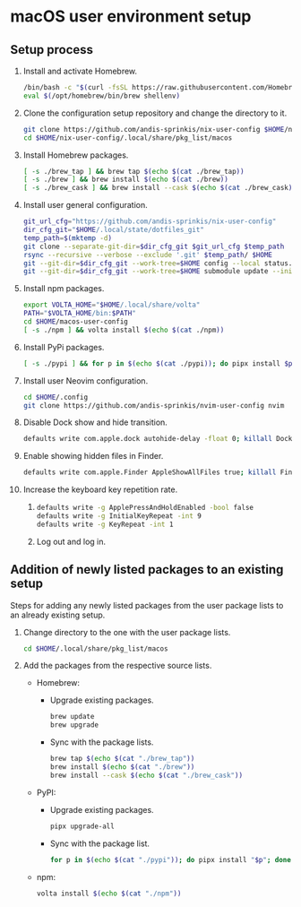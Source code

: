 # macOS user environment setup

## Setup process

1. Install and activate Homebrew.
    ```sh
    /bin/bash -c "$(curl -fsSL https://raw.githubusercontent.com/Homebrew/install/HEAD/install.sh)"
    eval $(/opt/homebrew/bin/brew shellenv)
    ```
1. Clone the configuration setup repository and change the directory to it.
    ```sh
    git clone https://github.com/andis-sprinkis/nix-user-config $HOME/nix-user-config
    cd $HOME/nix-user-config/.local/share/pkg_list/macos
    ```
1. Install Homebrew packages.
    ```sh
    [ -s ./brew_tap ] && brew tap $(echo $(cat ./brew_tap))
    [ -s ./brew ] && brew install $(echo $(cat ./brew))
    [ -s ./brew_cask ] && brew install --cask $(echo $(cat ./brew_cask))
    ```
1. Install user general configuration.
    ```sh
    git_url_cfg="https://github.com/andis-sprinkis/nix-user-config"
    dir_cfg_git="$HOME/.local/state/dotfiles_git"
    temp_path=$(mktemp -d)
    git clone --separate-git-dir=$dir_cfg_git $git_url_cfg $temp_path
    rsync --recursive --verbose --exclude '.git' $temp_path/ $HOME
    git --git-dir=$dir_cfg_git --work-tree=$HOME config --local status.showUntrackedFiles no
    git --git-dir=$dir_cfg_git --work-tree=$HOME submodule update --init
    ```
1. Install npm packages.
    ```sh
    export VOLTA_HOME="$HOME/.local/share/volta"
    PATH="$VOLTA_HOME/bin:$PATH"
    cd $HOME/macos-user-config
    [ -s ./npm ] && volta install $(echo $(cat ./npm))
    ```
1. Install PyPi packages.
    ```sh
    [ -s ./pypi ] && for p in $(echo $(cat ./pypi)); do pipx install $p; done
    ```
1. Install user Neovim configuration.
    ```sh
    cd $HOME/.config
    git clone https://github.com/andis-sprinkis/nvim-user-config nvim
    ```
1. Disable Dock show and hide transition.
    ```sh
    defaults write com.apple.dock autohide-delay -float 0; killall Dock
    ```
1. Enable showing hidden files in Finder.
    ```sh
    defaults write com.apple.Finder AppleShowAllFiles true; killall Finder
    ```
1. Increase the keyboard key repetition rate.
    1. ```sh
       defaults write -g ApplePressAndHoldEnabled -bool false
       defaults write -g InitialKeyRepeat -int 9
       defaults write -g KeyRepeat -int 1
       ```
    1. Log out and log in.

## Addition of newly listed packages to an existing setup

Steps for adding any newly listed packages from the user package lists to an already existing setup.

1. Change directory to the one with the user package lists.
    ```sh
    cd $HOME/.local/share/pkg_list/macos
    ```
1. Add the packages from the respective source lists.

    - Homebrew:

        - Upgrade existing packages.
            ```sh
            brew update
            brew upgrade
            ```
        - Sync with the package lists.
            ```sh
            brew tap $(echo $(cat "./brew_tap"))
            brew install $(echo $(cat "./brew"))
            brew install --cask $(echo $(cat "./brew_cask"))
            ```

    - PyPI:

        - Upgrade existing packages.
            ```sh
            pipx upgrade-all
            ```
        - Sync with the package list.
            ```sh
            for p in $(echo $(cat "./pypi")); do pipx install "$p"; done
            ```

    - npm:

        ```sh
        volta install $(echo $(cat "./npm"))
        ```
